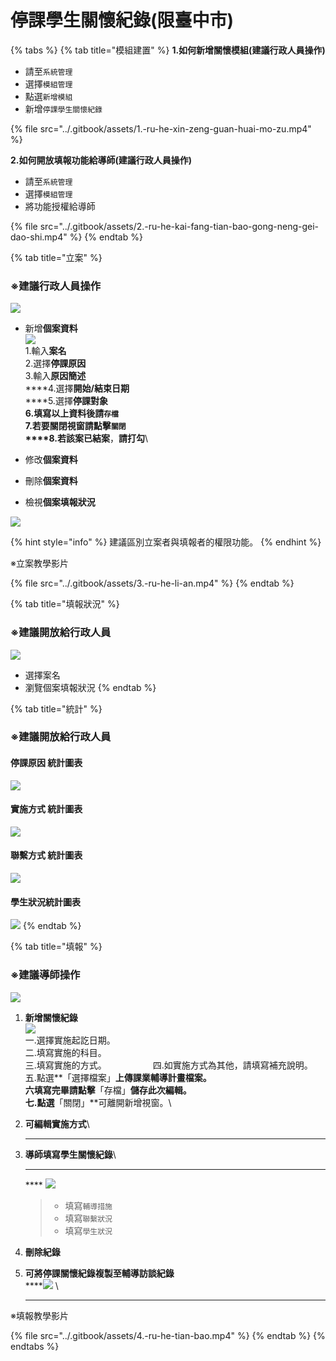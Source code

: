 # 停課學生關懷紀錄(限臺中市)

{% tabs %}
{% tab title="模組建置" %}
**1.如何新增關懷模組(建議行政人員操作)**

* 請至`系統管理`
* 選擇`模組管理`
* 點選`新增模組`
* 新增`停課學生關懷紀錄`

{% file src="../.gitbook/assets/1.-ru-he-xin-zeng-guan-huai-mo-zu.mp4" %}

**2.如何開放填報功能給導師(建議行政人員操作)**

* 請至`系統管理`
* 選擇`模組管理`
* 將功能授權給導師

{% file src="../.gitbook/assets/2.-ru-he-kai-fang-tian-bao-gong-neng-gei-dao-shi.mp4" %}
{% endtab %}

{% tab title="立案" %}
### ※建議行政人員操作

![](../.gitbook/assets/ting-ke-xue-sheng-guan-huai-li-an-1.png)

* 新增**個案資料** \
  &#x20;![](../.gitbook/assets/ting-ke-xue-sheng-guan-huai-li-an-2.png) \
  1.輸入**案名**\
  2.選擇**停課原因**\
  3.輸入**原因簡述**\
  ****4.選擇**開始/結束日期**\
  ****5.選擇**停課對象**\
  ****6.填寫以上資料後請**`存檔`**\
  7.若要關閉視窗請點擊**`關閉`**\
  ****8.若該案**已結案**，**請打勾**\

* 修改**個案資料**
* 刪除**個案資料**
* 檢視**個案填報狀況**&#x20;

![](../.gitbook/assets/ting-ke-xue-sheng-guan-huai-li-an-3.png)

{% hint style="info" %}
建議區別立案者與填報者的權限功能。
{% endhint %}

※立案教學影片

{% file src="../.gitbook/assets/3.-ru-he-li-an.mp4" %}
{% endtab %}

{% tab title="填報狀況" %}
### ※建議開放給行政人員

![](../.gitbook/assets/ting-ke-guan-huai-tian-bao-zhuang-kuang-1.png)

* 選擇案名
* 瀏覽個案填報狀況
{% endtab %}

{% tab title="統計" %}
### ※建議開放給行政人員

#### 停課原因 統計圖表

![](../.gitbook/assets/ting-ke-xue-sheng-guan-huai-ting-ke-yuan-yin-tong-ji.png)

#### 實施方式 統計圖表

![](../.gitbook/assets/ting-ke-xue-sheng-guan-huai-shi-shi-fang-shi-tong-ji.png)

#### 聯繫方式 統計圖表

![](../.gitbook/assets/ting-ke-xue-sheng-guan-huai-lian-xi-fang-shi-tong-ji.png)

#### 學生狀況統計圖表

![](../.gitbook/assets/ting-ke-xue-sheng-guan-huai-xue-sheng-zhuang-kuang-tong-ji.png)
{% endtab %}

{% tab title="填報" %}
### ※建議導師操作

![](../.gitbook/assets/ting-ke-xue-sheng-guan-huai-ji-lu-tian-bao-1.png)

1. **新增關懷紀錄**\
   &#x20;![](../.gitbook/assets/suspend-class-care-plan.png) \
   一.選擇實施起訖日期。\
   二.填寫實施的科目。\
   三.填寫實施的方式。                                                                                                   　　　　　四.如實施方式為其他，請填寫補充說明。　　　　　　　　　　　　　　　　　　　　　　　　　五.點選**「選擇檔案」**上傳課業輔導計畫檔案。\
   六填寫完畢請點擊**「存檔」**儲存此次編輯。\
   七.點選**「關閉」**可離開新增視窗。\

2. **可編輯實施方式**\
   ****
3.  **導師填寫學生關懷紀錄**\
    ****

    &#x20;**** ![](../.gitbook/assets/ting-ke-xue-sheng-guan-huai-ji-lu-tian-bao-3.png)&#x20;

    > * 填寫`輔導措施`
    > * 填寫`聯繫狀況`
    > * 填寫`學生狀況`
4. **刪除紀錄**
5. **可將停課關懷紀錄複製至輔導訪談紀錄** \
   ****![](../.gitbook/assets/ting-ke-xue-sheng-guan-huai-ji-lu-tian-bao-4.png) \
   ****

※填報教學影片

{% file src="../.gitbook/assets/4.-ru-he-tian-bao.mp4" %}
{% endtab %}
{% endtabs %}



